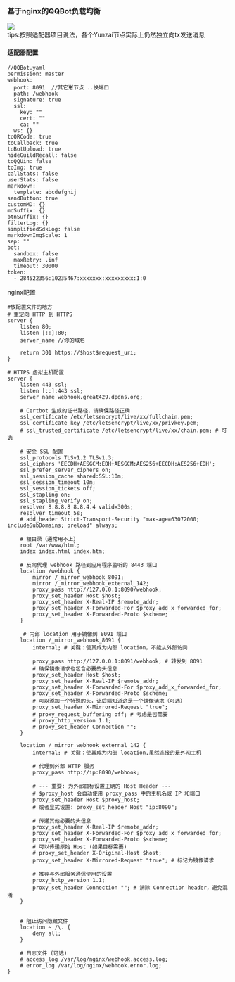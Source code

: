 ### 基于nginx的QQBot负载均衡   
[![](https://mermaid.ink/img/pako:eNqVk01v0zAYx7-K5VMm0pC0aVL7sAsgkNC2SMsBTbmYxk0j2qS4DhSqHlbUwkC8CcYJTrAL0pg4TLyU8WmapHwLnDSDAN0Bn_z4-f_8-O_HHsJm6FKIYZ_ejGjQpBd94jHSdQIgRo8w7jf9Hgk4sC1A-sDONCKyOoS3QrZCt3n5Wibc9PxgAKTb9Ho7DG8oHqOE61WkKMrav8wG8YOGitQMjKeT9OT5_PNs8XCcjr8AKUusYnzGQiaSWomaPSlR2pnUpQHPoXev0pMP8YNpcry75JxgidhWZX39nLCCgbW1bYPzhQ8gXbFta7vYWOQz2e-TYPBj_3V87-ni6FPycbwUyyD-Nk4OD1Yx4hz_gRSXhMF89jZ9Nv2TSA_34u-TgjiVVgRXyV1kIhC_eBx_fQkkqniKDKqqCrauSvPZJDl-tDjaXyuVyzjb-gtL3hws7r8HpX64lDS5f4twWmrHGSnhFcrQY74LMWcRlWGXsi7JQjjMGAfyNu1SB2IxdWmLRB3uQCcYCUz0bicMu6ckCyOvDXGLdPoiinquKFM83F-rjAYuZRfCKOAQa4aWbwLxEA4grtcVrWGahqoaSFcbSK_L8A7EOlJMHdV1s2Yiw6iptZEM7-ZlVQVpWg0ZqKoawiNCDRlS1-ch21h-n_wXjX4Ck2MwCg?type=png)](https://mermaid-live.nodejs.cn/edit#pako:eNqVk01v0zAYx7-K5VMm0pC0aVL7sAsgkNC2SMsBTbmYxk0j2qS4DhSqHlbUwkC8CcYJTrAL0pg4TLyU8WmapHwLnDSDAN0Bn_z4-f_8-O_HHsJm6FKIYZ_ejGjQpBd94jHSdQIgRo8w7jf9Hgk4sC1A-sDONCKyOoS3QrZCt3n5Wibc9PxgAKTb9Ho7DG8oHqOE61WkKMrav8wG8YOGitQMjKeT9OT5_PNs8XCcjr8AKUusYnzGQiaSWomaPSlR2pnUpQHPoXev0pMP8YNpcry75JxgidhWZX39nLCCgbW1bYPzhQ8gXbFta7vYWOQz2e-TYPBj_3V87-ni6FPycbwUyyD-Nk4OD1Yx4hz_gRSXhMF89jZ9Nv2TSA_34u-TgjiVVgRXyV1kIhC_eBx_fQkkqniKDKqqCrauSvPZJDl-tDjaXyuVyzjb-gtL3hws7r8HpX64lDS5f4twWmrHGSnhFcrQY74LMWcRlWGXsi7JQjjMGAfyNu1SB2IxdWmLRB3uQCcYCUz0bicMu6ckCyOvDXGLdPoiinquKFM83F-rjAYuZRfCKOAQa4aWbwLxEA4grtcVrWGahqoaSFcbSK_L8A7EOlJMHdV1s2Yiw6iptZEM7-ZlVQVpWg0ZqKoawiNCDRlS1-ch21h-n_wXjX4Ck2MwCg)  
tips:按照适配器项目说法，各个Yunzai节点实际上仍然独立向tx发送消息  
#### 适配器配置
```
//QQBot.yaml  
permission: master
webhook:
  port: 8091  //其它崽节点 ..换端口
  path: /webhook
  signature: true
  ssl:
    key: ""
    cert: ""
    ca: ""
  ws: {}
toQRCode: true
toCallback: true
toBotUpload: true
hideGuildRecall: false
toQQUin: false
toImg: true
callStats: false
userStats: false
markdown:
  template: abcdefghij
sendButton: true
customMD: {}
mdSuffix: {}
btnSuffix: {}
filterLog: {}
simplifiedSdkLog: false
markdownImgScale: 1
sep: ""
bot:
  sandbox: false
  maxRetry: .inf
  timeout: 30000
token:
  - 284522356:10235467:xxxxxxx:xxxxxxxxx:1:0

```  
nginx配置  
```
#放配置文件的地方  
# 重定向 HTTP 到 HTTPS
server {
    listen 80;
    listen [::]:80;
    server_name //你的域名

    return 301 https://$host$request_uri;
}

# HTTPS 虚拟主机配置
server {
    listen 443 ssl;
    listen [::]:443 ssl;
    server_name webhook.great429.dpdns.org;

    # Certbot 生成的证书路径，请确保路径正确
    ssl_certificate /etc/letsencrypt/live/xx/fullchain.pem;
    ssl_certificate_key /etc/letsencrypt/live/xx/privkey.pem;
    # ssl_trusted_certificate /etc/letsencrypt/live/xx/chain.pem; # 可选

    # 安全 SSL 配置
    ssl_protocols TLSv1.2 TLSv1.3;
    ssl_ciphers 'EECDH+AESGCM:EDH+AESGCM:AES256+EECDH:AES256+EDH';
    ssl_prefer_server_ciphers on;
    ssl_session_cache shared:SSL:10m;
    ssl_session_timeout 10m;
    ssl_session_tickets off;
    ssl_stapling on;
    ssl_stapling_verify on;
    resolver 8.8.8.8 8.8.4.4 valid=300s;
    resolver_timeout 5s;
    # add_header Strict-Transport-Security "max-age=63072000; includeSubDomains; preload" always;

    # 根目录（通常用不上）
    root /var/www/html;
    index index.html index.htm;

    # 反向代理 webhook 路径到应用程序监听的 8443 端口
    location /webhook {
        mirror /_mirror_webhook_8091;
        mirror /_mirror_webhook_external_142;
        proxy_pass http://127.0.0.1:8090/webhook; 
        proxy_set_header Host $host;
        proxy_set_header X-Real-IP $remote_addr;
        proxy_set_header X-Forwarded-For $proxy_add_x_forwarded_for;
        proxy_set_header X-Forwarded-Proto $scheme;
    }

     # 内部 location 用于镜像到 8091 端口
    location /_mirror_webhook_8091 {
        internal; # 关键：使其成为内部 location，不能从外部访问

        proxy_pass http://127.0.0.1:8091/webhook; # 转发到 8091
        # 确保镜像请求也包含必要的头信息
        proxy_set_header Host $host;
        proxy_set_header X-Real-IP $remote_addr;
        proxy_set_header X-Forwarded-For $proxy_add_x_forwarded_for;
        proxy_set_header X-Forwarded-Proto $scheme;
        # 可以添加一个特殊的头，让后端知道这是一个镜像请求（可选）
        proxy_set_header X-Mirrored-Request "true";
        # proxy_request_buffering off; # 考虑是否需要
        # proxy_http_version 1.1;
        # proxy_set_header Connection "";
    }

    location /_mirror_webhook_external_142 {
        internal; # 关键：使其成为内部 location,虽然连接的是外网主机

        # 代理到外部 HTTP 服务
        proxy_pass http://ip:8090/webhook;

        # --- 重要: 为外部目标设置正确的 Host Header ---
        # $proxy_host 会自动使用 proxy_pass 中的主机名或 IP 和端口
        proxy_set_header Host $proxy_host;
        # 或者显式设置: proxy_set_header Host "ip:8090";

        # 传递其他必要的头信息
        proxy_set_header X-Real-IP $remote_addr;
        proxy_set_header X-Forwarded-For $proxy_add_x_forwarded_for;
        proxy_set_header X-Forwarded-Proto $scheme;
        # 可以传递原始 Host (如果目标需要)
        # proxy_set_header X-Original-Host $host;
        proxy_set_header X-Mirrored-Request "true"; # 标记为镜像请求

        # 推荐与外部服务通信使用的设置
        proxy_http_version 1.1;
        proxy_set_header Connection ""; # 清除 Connection header，避免混淆
    }


    # 阻止访问隐藏文件
    location ~ /\. {
        deny all;
    }

    # 日志文件 (可选)
    # access_log /var/log/nginx/webhook.access.log;
    # error_log /var/log/nginx/webhook.error.log;
}
```
